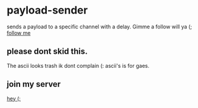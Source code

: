 # payload-sender
sends a payload to a specific channel with a delay. Gimme a follow will ya (; [follow me](https://github.com/icantcodelolz) 
## please dont skid this.
The ascii looks trash ik dont complain (: ascii's is for gaes.
## join my server
[hey (:](https://discord.gg/skid)
